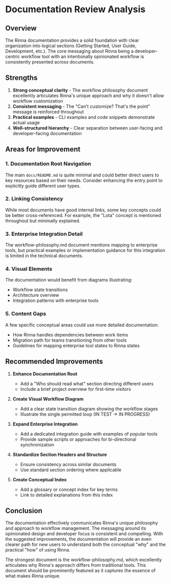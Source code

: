 <!-- Copyright (c) 2025 [Eric C. Mumford](https://github.com/heymumford) [@heymumford] -->

# Documentation Review Analysis

## Overview

The Rinna documentation provides a solid foundation with clear organization into logical sections (Getting Started, User Guide, Development, etc.). The core messaging about Rinna being a developer-centric workflow tool with an intentionally opinionated workflow is consistently presented across documents.

## Strengths

1. **Strong conceptual clarity** - The workflow philosophy document excellently articulates Rinna's unique approach and why it doesn't allow workflow customization
2. **Consistent messaging** - The "Can't customize? That's the point" message is reinforced throughout
3. **Practical examples** - CLI examples and code snippets demonstrate actual usage
4. **Well-structured hierarchy** - Clear separation between user-facing and developer-facing documentation

## Areas for Improvement

### 1. Documentation Root Navigation

The main `docs/README.md` is quite minimal and could better direct users to key resources based on their needs. Consider enhancing the entry point to explicitly guide different user types.

### 2. Linking Consistency

While most documents have good internal links, some key concepts could be better cross-referenced. For example, the "Lota" concept is mentioned throughout but minimally explained.

### 3. Enterprise Integration Detail

The workflow-philosophy.md document mentions mapping to enterprise tools, but practical examples or implementation guidance for this integration is limited in the technical documents.

### 4. Visual Elements

The documentation would benefit from diagrams illustrating:
- Workflow state transitions
- Architecture overview 
- Integration patterns with enterprise tools

### 5. Content Gaps

A few specific conceptual areas could use more detailed documentation:
- How Rinna handles dependencies between work items
- Migration path for teams transitioning from other tools
- Guidelines for mapping enterprise tool states to Rinna states

## Recommended Improvements

1. **Enhance Documentation Root**
   - Add a "Who should read what" section directing different users
   - Include a brief project overview for first-time visitors

2. **Create Visual Workflow Diagram**
   - Add a clear state transition diagram showing the workflow stages
   - Illustrate the single permitted loop (IN TEST → IN PROGRESS)

3. **Expand Enterprise Integration**
   - Add a dedicated integration guide with examples of popular tools
   - Provide sample scripts or approaches for bi-directional synchronization

4. **Standardize Section Headers and Structure**
   - Ensure consistency across similar documents
   - Use standard section ordering where applicable

5. **Create Conceptual Index**
   - Add a glossary or concept index for key terms
   - Link to detailed explanations from this index

## Conclusion

The documentation effectively communicates Rinna's unique philosophy and approach to workflow management. The messaging around its opinionated design and developer focus is consistent and compelling. With the suggested improvements, the documentation will provide an even clearer path for new users to understand both the conceptual "why" and the practical "how" of using Rinna.

The strongest document is the workflow-philosophy.md, which excellently articulates why Rinna's approach differs from traditional tools. This document should be prominently featured as it captures the essence of what makes Rinna unique.
